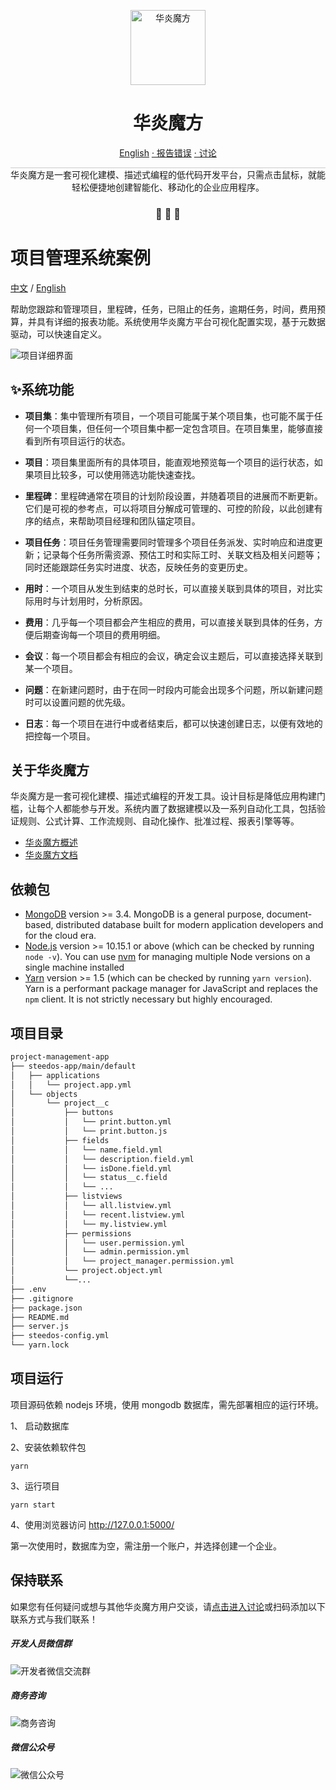 
<p align="center">
  <a href="https://www.steedos.com/cn">
    <img alt="华炎魔方" src="https://steedos.github.io/assets/logo.png" width="120" />
  </a>
</p>
<h1 align="center">
  华炎魔方
</h1>

<p align="center">
<a href="https://github.com/steedos/steedos-platform/blob/1.22/README.md">English</a>
<a href="https://github.com/steedos/steedos-platform/issues/"> · 报告错误</a>
<a href="https://github.com/steedos/steedos-platform/discussions"> · 讨论</a>
</p>

<p align="center" style="border-top: solid 1px #cccccc">
  华炎魔方是一套可视化建模、描述式编程的低代码开发平台，只需点击鼠标，就能轻松便捷地创建智能化、移动化的企业应用程序。
</p>

<h3 align="center">
 🤖 🎨 🚀
</h3>

# 项目管理系统案例

[中文](https://github.com/steedos/project-management-app/blob/master/README_cn.md) / [English](https://github.com/steedos/project-management-app/blob/master/README.md)

帮助您跟踪和管理项目，里程碑，任务，已阻止的任务，逾期任务，时间，费用预算，并具有详细的报表功能。系统使用华炎魔方平台可视化配置实现，基于元数据驱动，可以快速自定义。

![项目详细界面](https://steedos.github.io/assets/github/project_management_app/cn/project_detail.jpg)


## ✨系统功能

- **项目集**：集中管理所有项目，一个项目可能属于某个项目集，也可能不属于任何一个项目集，但任何一个项目集中都一定包含项目。在项目集里，能够直接看到所有项目运行的状态。

- **项目**：项目集里面所有的具体项目，能直观地预览每一个项目的运行状态，如果项目比较多，可以使用筛选功能快速查找。

- **里程碑**：里程碑通常在项目的计划阶段设置，并随着项目的进展而不断更新。它们是可视的参考点，可以将项目分解成可管理的、可控的阶段，以此创建有序的结点，来帮助项目经理和团队锚定项目。

- **项目任务**：项目任务管理需要同时管理多个项目任务派发、实时响应和进度更新；记录每个任务所需资源、预估工时和实际工时、关联文档及相关问题等；同时还能跟踪任务实时进度、状态，反映任务的变更历史。

- **用时**：一个项目从发生到结束的总时长，可以直接关联到具体的项目，对比实际用时与计划用时，分析原因。

- **费用**：几乎每一个项目都会产生相应的费用，可以直接关联到具体的任务，方便后期查询每一个项目的费用明细。

- **会议**：每一个项目都会有相应的会议，确定会议主题后，可以直接选择关联到某一个项目。

- **问题**：在新建问题时，由于在同一时段内可能会出现多个问题，所以新建问题时可以设置问题的优先级。

- **日志**：每一个项目在进行中或者结束后，都可以快速创建日志，以便有效地的把控每一个项目。

## 关于华炎魔方

华炎魔方是一套可视化建模、描述式编程的开发工具。设计目标是降低应用构建门槛，让每个人都能参与开发。系统内置了数据建模以及一系列自动化工具，包括验证规则、公式计算、工作流规则、自动化操作、批准过程、报表引擎等等。

- [华炎魔方概述](https://www-steedos-com.oss-accelerate.aliyuncs.com/videos/steedos/steedos-open-source.mp4)
- [华炎魔方文档](https://www.steedos.com/help/)

## 依赖包

- [MongoDB](https://www.mongodb.com/try/download/) version >= 3.4. MongoDB is a general purpose, document-based, distributed database built for modern application developers and for the cloud era.
- [Node.js](https://nodejs.org/en/download/) version >= 10.15.1 or above (which can be checked by running `node -v`). You can use [nvm](https://github.com/nvm-sh/nvm) for managing multiple Node versions on a single machine installed
- [Yarn](https://yarnpkg.com/en/) version >= 1.5 (which can be checked by running `yarn version`). Yarn is a performant package manager for JavaScript and replaces the `npm` client. It is not strictly necessary but highly encouraged.


## 项目目录

```sh
project-management-app
├── steedos-app/main/default
│   ├── applications
│   │   └── project.app.yml
│   └── objects
│       └── project__c
│           ├── buttons
│           │   └── print.button.yml
│           │   └── print.button.js
│           ├── fields
│           │   └── name.field.yml
│           │   └── description.field.yml
│           │   └── isDone.field.yml
│           │   └── status__c.field
│           │   └── ...
│           ├── listviews
│           │   └── all.listview.yml
│           │   └── recent.listview.yml
│           │   └── my.listview.yml
│           ├── permissions
│           │   └── user.permission.yml
│           │   └── admin.permission.yml
│           │   └── project_manager.permission.yml
│           └── project.object.yml
│           └──...
├── .env
├── .gitignore
├── package.json
├── README.md
├── server.js
├── steedos-config.yml
└── yarn.lock
```

## 项目运行

项目源码依赖 nodejs 环境，使用 mongodb 数据库，需先部署相应的运行环境。

1、 启动数据库

2、安装依赖软件包

```
yarn
```

3、运行项目

```
yarn start
```

4、使用浏览器访问 http://127.0.0.1:5000/

第一次使用时，数据库为空，需注册一个账户，并选择创建一个企业。

## 保持联系

如果您有任何疑问或想与其他华炎魔方用户交谈，请[点击进入讨论](https://github.com/steedos/steedos-platform/discussions)或扫码添加以下联系方式与我们联系！
##### 开发人员微信群
![开发者微信交流群](https://steedos.github.io/assets/github/project_management_app/cn/QR_wechat_developers.jpg)

##### 商务咨询
![商务咨询](https://steedos.github.io/assets/github/project_management_app/cn/business_consulting.jpg)

##### 微信公众号
![微信公众号](https://www.steedos.com/assets/github/platform/cn/public_number.jpg)

